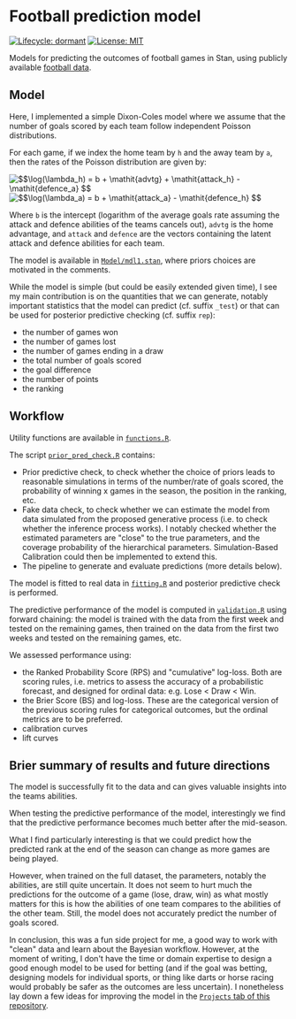 # Football prediction model

<!-- badges: start -->
[![Lifecycle: dormant](https://img.shields.io/badge/lifecycle-dormant-blue.svg)](https://www.tidyverse.org/lifecycle/#dormant)
[![License: MIT](https://img.shields.io/badge/License-MIT-yellow.svg)](https://opensource.org/licenses/MIT)
<!-- badges: end -->

Models for predicting the outcomes of football games in Stan, using publicly available [football data](http://football-data.co.uk/).

## Model

Here, I implemented a simple Dixon-Coles model where we assume that the number of goals scored by each team follow independent Poisson distributions.

For each game, if we index the home team by `h` and the away team by `a`, then the rates of the Poisson distribution are given by:

<img src="https://latex.codecogs.com/gif.latex?$$\log(\lambda_h)&space;=&space;b&space;&plus;&space;\mathit{advtg}&space;&plus;&space;\mathit{attack_h}&space;-&space;\mathit{defence_a}&space;$$" title="$$\log(\lambda_h) = b + \mathit{advtg} + \mathit{attack_h} - \mathit{defence_a} $$" />

<img src="https://latex.codecogs.com/gif.latex?$$\log(\lambda_a)&space;=&space;b&space;&plus;&space;\mathit{attack_a}&space;-&space;\mathit{defence_h}&space;$$" title="$$\log(\lambda_a) = b + \mathit{attack_a} - \mathit{defence_h} $$" />

Where `b` is the intercept (logarithm of the average goals rate assuming the attack and defence abilities of the teams cancels out), `advtg` is the home advantage, and `attack` and `defence` are the vectors containing the latent attack and defence abilities for each team.

The model is available in [`Model/mdl1.stan`](Model/mdl1.stan), where priors choices are motivated in the comments.

While the model is simple (but could be easily extended given time), I see my main contribution is on the quantities that we can generate, notably important statistics that the model can predict (cf. suffix `_test`) or that can be used for posterior predictive checking (cf. suffix `rep`):

- the number of games won
- the number of games lost
- the number of games ending in a draw
- the total number of goals scored
- the goal difference
- the number of points
- the ranking

## Workflow

Utility functions are available in [`functions.R`](functions.R).

The script [`prior_pred_check.R`](prior_pred_check.R) contains:

- Prior predictive check, to check whether the choice of priors leads to reasonable simulations in terms of the number/rate of goals scored, the probability of winning x games in the season, the position in the ranking, etc.
- Fake data check, to check whether we can estimate the model from data simulated from the proposed generative process (i.e. to check whether the inference process works).
I notably checked whether the estimated parameters are "close" to the true parameters, and the coverage probability of the hierarchical parameters.
Simulation-Based Calibration could then be implemented to extend this.
- The pipeline to generate and evaluate predictions (more details below).

The model is fitted to real data in [`fitting.R`](fitting.R) and posterior predictive check is performed.

The predictive performance of the model is computed in [`validation.R`](validation.R) using forward chaining: the model is trained with the data from the first week and tested on the remaining games, then trained on the data from the first two weeks and tested on the remaining games, etc.

We assessed performance using:

- the Ranked Probability Score (RPS) and "cumulative" log-loss.
Both are scoring rules, i.e. metrics to assess the accuracy of a probabilistic forecast, and designed for ordinal data: e.g. Lose < Draw < Win.
- the Brier Score (BS) and log-loss.
These are the categorical version of the previous scoring rules for categorical outcomes, but the ordinal metrics are to be preferred.
- calibration curves
- lift curves

## Brier summary of results and future directions

The model is successfully fit to the data and can gives valuable insights into the teams abilities.

When testing the predictive performance of the model, interestingly we find that the predictive performance becomes much better after the mid-season.

What I find particularly interesting is that we could predict how the predicted rank at the end of the season can change as more games are being played.

However, when trained on the full dataset, the parameters, notably the abilities, are still quite uncertain.
It does not seem to hurt much the predictions for the outcome of a game (lose, draw, win) as what mostly matters for this is how the abilities of one team compares to the abilities of the other team.
Still, the model does not accurately predict the number of goals scored.

In conclusion, this was a fun side project for me, a good way to work with "clean" data and learn about the Bayesian workflow.
However, at the moment of writing, I don't have the time or domain expertise to design a good enough model to be used for betting (and if the goal was betting, designing models for individual sports, or thing like darts or horse racing would probably be safer as the outcomes are less uncertain).
I nonetheless lay down a few ideas for improving the model in the [`Projects` tab of this repository](https://github.com/ghurault/football-prediction/projects/1).
